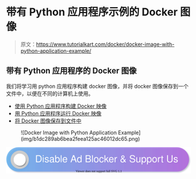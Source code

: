 # 带有 Python 应用程序示例的 Docker 图像

> 原文：<https://www.tutorialkart.com/docker/docker-image-with-python-application-example/>

## 带有 Python 应用程序的 Docker 图像

我们将学习用 python 应用程序构建 docker 图像，并将 docker 图像保存到一个文件中，以便在不同的计算机上使用。

*   [使用 Python 应用程序构建 Docker 映像](#Build-Docker-Image-with-Python-Application)
*   [用 Python 应用程序运行 Docker 映像](#Run-Docker-Image-with-Python-Application)
*   [将 Docker 图像保存到文件中](#Save-Docker-Image-to-a-tar-file)

<figure class="aligncenter">![Docker Image with Python Application Example](img/b1dc289ab6bea2feea125ac46012dc65.png)</figure>

[![](img/925da31b32d6bc3827932f6c8afb11bb.png)](https://www.tutorialkart.com/)